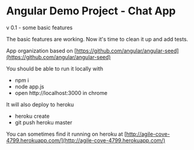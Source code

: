 # Angular Demo Project - Chat App

v 0.1 - some basic features

The basic features are working.  Now it's time to clean it up and add tests.

App organization based on [https://github.com/angular/angular-seed](https://github.com/angular/angular-seed)

You should be able to run it locally with
* npm i
* node app.js
* open http://localhost:3000 in chrome

It will also deploy to heroku
* heroku create
* git push heroku master

You can sometimes find it running on heroku at [http://agile-cove-4799.herokuapp.com/](http://agile-cove-4799.herokuapp.com/)
